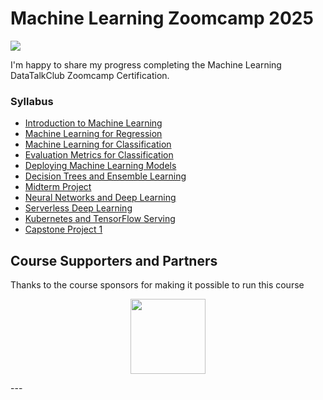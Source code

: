 # Machine Learning Zoomcamp 2025

<img src="zoomcamp.jpg" />

I'm happy to share my progress completing the Machine Learning DataTalkClub Zoomcamp Certification.

### Syllabus 

- [Introduction to Machine Learning](/01_intro/)
- [Machine Learning for Regression](/02_regression/)
- [Machine Learning for Classification](/03_classification/)
- [Evaluation Metrics for Classification](/04_evaluation/)
- [Deploying Machine Learning Models](/05_deployment/)
- [Decision Trees and Ensemble Learning](/06_trees/)
- [Midterm Project](/07_midterm_project_reviews/)
- [Neural Networks and Deep Learning](/08_deep_learning/)
- [Serverless Deep Learning](/09_serverless/)
- [Kubernetes and TensorFlow Serving](/10_kubernetes/)
- [Capstone Project 1](/11_capstone_project_reviews/)


## Course Supporters and Partners

Thanks to the course sponsors for making it possible to run this course

<p align="center">
  <a href="https://saturncloud.io/">
    <img height="120" src="https://github.com/DataTalksClub/llm-zoomcamp/raw/main/images/saturn-cloud.png">
  </a>
</p>
---